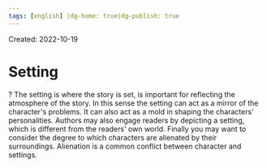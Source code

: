 ```yaml
---
tags: [english] |dg-home: true|dg-publish: true
---
```

Created: 2022-10-19

# Setting
?
The setting is where the story is set, is important for reflecting the atmosphere of the story. In this sense the setting can act as a mirror of the character's problems. It can also act as a mold in shaping the characters' personalities. Authors may also engage readers by depicting a setting, which is different from the readers' own world. Finally you may want to consider the degree to which characters are alienated by their surroundings. Alienation is a common conflict between character and settings.
<!--SR:!2024-09-12,418,250-->
